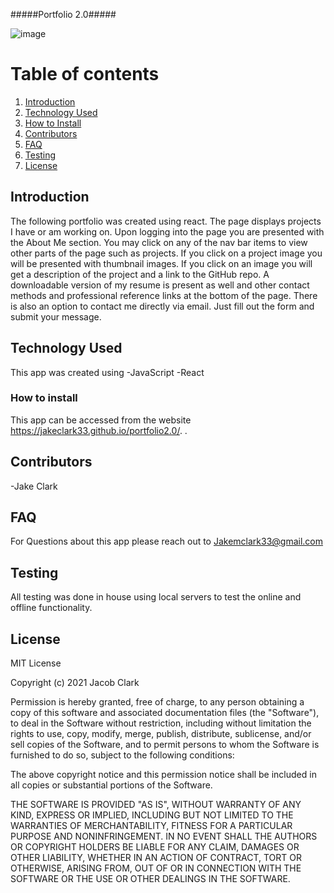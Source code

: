 #####Portfolio 2.0#####

![image](https://user-images.githubusercontent.com/84428608/137652915-6e5b5e2b-b9b7-48d4-9369-fd54caa7f6b7.png)

# Table of contents
1. [Introduction](#introduction)
2. [Technology Used](#technologyused)
3. [How to Install](#howtoinstall)
4. [Contributors ](#contributors)
5. [FAQ](#faq)
3. [Testing](#testing)
3. [License](#license)

## Introduction 
The following portfolio was created using react. The page displays projects I have or am working on. Upon logging into the page you are presented with the About Me section. You may click on any of the nav bar items to view other parts of the page such as projects. If you click on a project image you will be presented with thumbnail images. If you click on an image you will get a description of the project and a link to the GitHub repo. A downloadable version of my resume is present as well and other contact methods and professional reference links at the bottom of the page. There is also an option to contact me directly via email. Just fill out the form and submit your message. 

## Technology Used
This app was created using
-JavaScript
-React



### How to install
This app can be accessed from the website https://jakeclark33.github.io/portfolio2.0/. . 


## Contributors

-Jake Clark

## FAQ

For Questions about this app please reach out to Jakemclark33@gmail.com

## Testing

All testing was done in house using local servers to test the online and offline functionality.

## License

MIT License

Copyright (c) 2021 Jacob Clark

Permission is hereby granted, free of charge, to any person obtaining
a copy of this software and associated documentation files (the
"Software"), to deal in the Software without restriction, including
without limitation the rights to use, copy, modify, merge, publish,
distribute, sublicense, and/or sell copies of the Software, and to
permit persons to whom the Software is furnished to do so, subject to
the following conditions:

The above copyright notice and this permission notice shall be
included in all copies or substantial portions of the Software.

THE SOFTWARE IS PROVIDED "AS IS", WITHOUT WARRANTY OF ANY KIND,
EXPRESS OR IMPLIED, INCLUDING BUT NOT LIMITED TO THE WARRANTIES OF
MERCHANTABILITY, FITNESS FOR A PARTICULAR PURPOSE AND
NONINFRINGEMENT. IN NO EVENT SHALL THE AUTHORS OR COPYRIGHT HOLDERS BE
LIABLE FOR ANY CLAIM, DAMAGES OR OTHER LIABILITY, WHETHER IN AN ACTION
OF CONTRACT, TORT OR OTHERWISE, ARISING FROM, OUT OF OR IN CONNECTION
WITH THE SOFTWARE OR THE USE OR OTHER DEALINGS IN THE SOFTWARE.